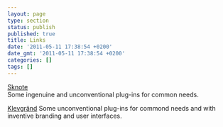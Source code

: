 ```yaml
---
layout: page
type: section
status: publish
published: true
title: Links
date: '2011-05-11 17:38:54 +0200'
date_gmt: '2011-05-11 17:38:54 +0200'
categories: []
tags: []
---
```


[Sknote](http://www.sknoteaudio.com/wp/index.php/software-products/)<br />
Some ingenuine and unconventional plug-ins for common needs.

[Klevgränd](https://klevgrand.se/products/)
Some unconventional plug-ins for commond needs and with inventive branding and user interfaces.
